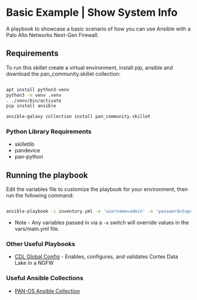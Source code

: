 # Basic Example | Show System Info

A playbook to showcase a basic scenario of how you can use Ansible with a Palo Alto Networks Next-Gen Firewall.

## Requirements

To run this skillet create a virtual environment, install pip, ansible and download the pan_community.skillet collection:
 
```bash

apt install python3-venv
python3 -m venv .venv
. ./venv/bin/activate
pip install ansible

ansible-galaxy collection install pan_community.skillet

```  
### Python Library Requirements
* skilletlib
* pandevice
* pan-python

## Running the playbook

Edit the variables file to customize the playbook for your environment, then run the following command:

```bash

ansible-playbook -i inventory.yml -e 'username=admin' -e 'password=Super! Secret!' -e 'ip_address=10.0.1.55' show_system_info.yml 

```

* Note - Any variables passed in via a `-e` switch will override values in the vars/main.yml file.

### Other Useful Playbooks
 * [CDL Global Config](https://github.com/PaloAltoNetworks/panos-logging-skillets/tree/master/cdl_global_config_playbook) - Enables, configures, and validates Cortex Data Lake in a NGFW
 
 ### Useful Ansible Collections
* [PAN-OS Ansible Collection](https://github.com/PaloAltoNetworks/pan-os-ansible)
